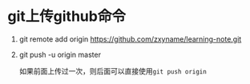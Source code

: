 # git上传github命令
1. git remote add origin https://github.com/zxyname/learning-note.git
2. git push -u origin master
            
    如果前面上传过一次，则后面可以直接使用`git push origin`